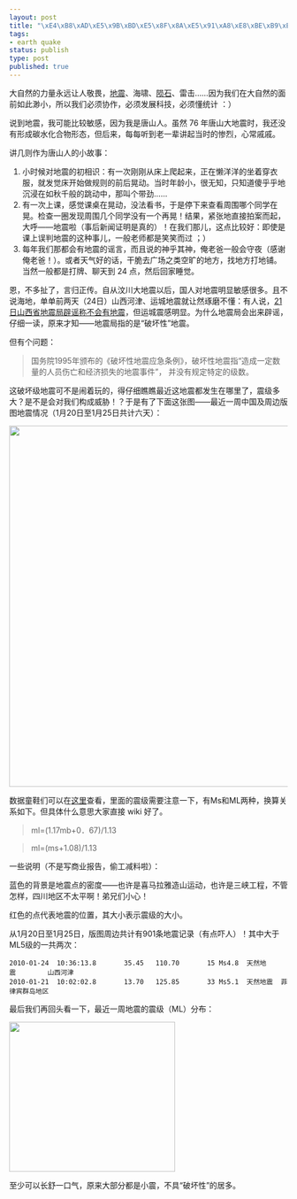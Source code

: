 ```yaml
--- 
layout: post
title: "\xE4\xB8\xAD\xE5\x9B\xBD\xE5\x8F\x8A\xE5\x91\xA8\xE8\xBE\xB9\xE7\x89\x88\xE5\x9B\xBE\xE5\x9C\xB0\xE9\x9C\x87\xE6\x83\x85\xE5\x86\xB5\xE5\x8F\xAF\xE8\xA7\x86\xE5\x8C\x96"
tags: 
- earth quake
status: publish
type: post
published: true
---
```

大自然的力量永远让人敬畏，<a href="http://en.wikipedia.org/wiki/Earth_quake" target="_blank">地震</a>、海啸、<a href="http://bjt.cos.name/2009/06/france-flight-poisson/" target="_blank">陨石</a>、雷击……因为我们在大自然的面前如此渺小，所以我们必须协作，必须发展科技，必须懂统计 ：）

说到地震，我可能比较敏感，因为我是唐山人。虽然 76 年唐山大地震时，我还没有形成碳水化合物形态，但后来，每每听到老一辈讲起当时的惨烈，心常戚戚。

讲几则作为唐山人的小故事：
<ol>
	<li>小时候对地震的初相识：有一次刚刚从床上爬起来，正在懒洋洋的坐着穿衣服，就发觉床开始做规则的前后晃动。当时年龄小，很无知，只知道傻乎乎地沉浸在如秋千般的跳动中，那叫个带劲……</li>
	<li>有一次上课，感觉课桌在晃动，没法看书，于是停下来查看周围哪个同学在晃。检查一圈发现周围几个同学没有一个再晃！结果，紧张地直接拍案而起，大呼——地震啦（事后新闻证明是真的）！在我们那儿，这点比较好：即使是课上误判地震的这种事儿，一般老师都是笑笑而过 ；）</li>
	<li>每年我们那都会有地震的谣言，而且说的神乎其神，俺老爸一般会守夜（感谢俺老爸！）。或者天气好的话，干脆去广场之类空旷的地方，找地方打地铺。当然一般都是打牌、聊天到 24 点，然后回家睡觉。</li>
</ol>
恩，不多扯了，言归正传。自从汶川大地震以后，国人对地震明显敏感很多。且不说海地，单单前两天（24日）山西河津、运城地震就让然琢磨不懂：有人说，<a href="http://blog.sina.com.cn/s/blog_5e9f35ea0100gl1w.html" target="_blank">21日山西省地震局辟谣称不会有地震</a>，但运城震感明显。为什么地震局会出来辟谣，仔细一读，原来才知——地震局指的是“破坏性”地震。

但有个问题：

>国务院1995年颁布的《破坏性地震应急条例》，破坏性地震指“造成一定数量的人员伤亡和经济损失的地震事件”，
并没有规定特定的级数。

这破坏级地震可不是闹着玩的，得仔细瞧瞧最近这地震都发生在哪里了，震级多大？是不是会对我们构成威胁！？于是有了下面这张图——最近一周中国及周边版图地震情况（1月20日至1月25日共计六天）：

<a href="http://bjt.cos.name/wp-content/uploads/2010/01/earthquake.png"><img class="aligncenter size-full wp-image-10562" title="earthquake" src="http://bjt.cos.name/wp-content/uploads/2010/01/earthquake.png" alt="" width="730" height="653" /></a>

数据童鞋们可以在<a href="http://data.earthquake.cn/datashare/globeEarthquake_csn.jsp" target="_blank">这里</a>查看，里面的震级需要注意一下，有Ms和ML两种，换算关系如下。但具体什么意思大家直接 wiki 好了。

> ml=(1.17mb+0．67)/1.13

> ml=(ms+1.08)/1.13

一些说明（不是写商业报告，偷工减料啦）：

蓝色的背景是地震点的密度——也许是喜马拉雅造山运动，也许是三峡工程，不管怎样，四川地区不太平啊！弟兄们小心！

红色的点代表地震的位置，其大小表示震级的大小。

从1月20日至1月25日，版图周边共计有901条地震记录（有点吓人）！其中大于ML5级的一共两次：

    2010-01-24  10:36:13.8       35.45   110.70       15 Ms4.8  天然地震        山西河津
    2010-01-21  10:02:02.8       13.70   125.85       33 Ms5.1  天然地震  菲律宾群岛地区

最后我们再回头看一下，最近一周地震的震级（ML）分布：

<a href="http://bjt.cos.name/wp-content/uploads/2010/01/hist_earth.png"><img class="aligncenter size-medium wp-image-10565" title="hist_earth" src="http://bjt.cos.name/wp-content/uploads/2010/01/hist_earth-300x271.png" alt="" width="300" height="271" /></a>

至少可以长舒一口气，原来大部分都是小震，不具“破坏性”的居多。
